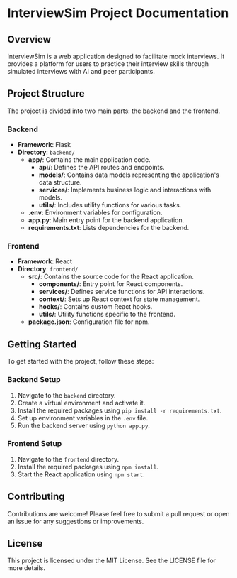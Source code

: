 # InterviewSim Project Documentation

## Overview
InterviewSim is a web application designed to facilitate mock interviews. It provides a platform for users to practice their interview skills through simulated interviews with AI and peer participants.

## Project Structure
The project is divided into two main parts: the backend and the frontend.

### Backend
- **Framework**: Flask
- **Directory**: `backend/`
  - **app/**: Contains the main application code.
    - **api/**: Defines the API routes and endpoints.
    - **models/**: Contains data models representing the application's data structure.
    - **services/**: Implements business logic and interactions with models.
    - **utils/**: Includes utility functions for various tasks.
  - **.env**: Environment variables for configuration.
  - **app.py**: Main entry point for the backend application.
  - **requirements.txt**: Lists dependencies for the backend.

### Frontend
- **Framework**: React
- **Directory**: `frontend/`
  - **src/**: Contains the source code for the React application.
    - **components/**: Entry point for React components.
    - **services/**: Defines service functions for API interactions.
    - **context/**: Sets up React context for state management.
    - **hooks/**: Contains custom React hooks.
    - **utils/**: Utility functions specific to the frontend.
  - **package.json**: Configuration file for npm.

## Getting Started
To get started with the project, follow these steps:

### Backend Setup
1. Navigate to the `backend` directory.
2. Create a virtual environment and activate it.
3. Install the required packages using `pip install -r requirements.txt`.
4. Set up environment variables in the `.env` file.
5. Run the backend server using `python app.py`.

### Frontend Setup
1. Navigate to the `frontend` directory.
2. Install the required packages using `npm install`.
3. Start the React application using `npm start`.

## Contributing
Contributions are welcome! Please feel free to submit a pull request or open an issue for any suggestions or improvements.

## License
This project is licensed under the MIT License. See the LICENSE file for more details.